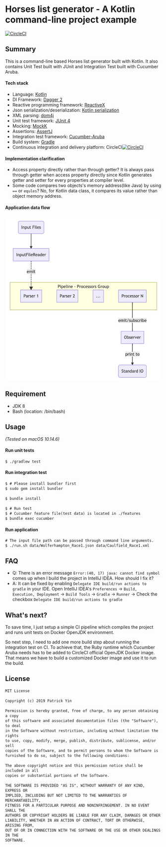 # Horses list generator - A Kotlin command-line project example

[![CircleCI](https://circleci.com/gh/patrickyin/beteasy-challenge-backend.svg?style=svg)](https://circleci.com/gh/patrickyin/beteasy-challenge-backend)

## Summary
This is a command-line based Horses list generator built with Kotlin. It also contains Unit Test built with JUnit and Integration Test built with Cucumber Aruba.

#### Tech stack
- Language: [Kotlin](https://kotlinlang.org/)
- DI Framework: [Dagger 2](https://google.github.io/dagger/)
- Reactive programming framework: [ReactiveX](http://reactivex.io/)
- Json serialization/deserialization: [Kotlin serialization](https://github.com/Kotlin/kotlinx.serialization)
- XML parsing: [dom4j](https://dom4j.github.io/)
- Unit test framework: [JUnit 4](https://junit.org/junit4/)
- Mocking: [MockK](https://github.com/mockk/mockk)
- Assertions: [AssertJ](http://joel-costigliola.github.io/assertj/)
- Integration test framework: [Cucumber-Aruba](https://github.com/cucumber/aruba/)
- Build system: [Gradle](https://gradle.org/)
- Continuous integration and delivery platform: CircleCI[![CircleCI](https://circleci.com/gh/patrickyin/beteasy-challenge-backend.svg?style=svg)](https://circleci.com/gh/patrickyin/beteasy-challenge-backend)

#### Implementation clarification
- Access property directly rather than through getter?
  It is always pass through getter when access property directly since Kotlin generates getter and setter for every properties at compiler level.
- Some code compares two objects's memory address(like Java) by using `==` or `equles`? No, for Kotlin data class, it compares its value rather than object memory address.

#### Application data flow
![Data flow](./data-flow.png)

## Requirement
- JDK 8
- Bash (location: /bin/bash)

## Usage
*(Tested on macOS 10.14.6)*

#### Run unit tests
```console
$ ./gradlew test
```

#### Run integration test
```console
$ # Please install bundler first
$ sudo gem install bundler

$ bundle install

$ # Run test
$ # Cucumber feature file(test data) is located in ./features
$ bundle exec cucumber
```

#### Run application
```console
# The input file path can be passed through command line arguments. 
$ ./run.sh data/Wolferhampton_Race1.json data/Caulfield_Race1.xml
```

## FAQ
- Q: There is an error message `Error:(40, 17) java: cannot find symbol` comes up when I build the project in IntelliJ IDEA. How should I fix it?
- A: It can be fixed by enabling `Delegate IDE build/run actions to gradle` in your IDE. Open IntelliJ IDEA's `Preferences` -> `Build, Execution, Deployment` -> `Build Tools` -> `Gradle` -> `Runner` -> Check the checkbox `Delegate IDE build/run actions to gradle`



## What's next?
To save time, I just setup a simple CI pipeline which compiles the project and runs unit tests on Docker OpenJDK environment.

So next step, I need to add one more build step about running the integration test on CI. To achieve that, the Ruby runtime which Cucumber Aruba needs has to be added to CircleCI official OpenJDK Docker image. That means we have to build a customized Docker image and use it to run the build.

## License
```
MIT License

Copyright (c) 2019 Patrick Yin

Permission is hereby granted, free of charge, to any person obtaining a copy
of this software and associated documentation files (the "Software"), to deal
in the Software without restriction, including without limitation the rights
to use, copy, modify, merge, publish, distribute, sublicense, and/or sell
copies of the Software, and to permit persons to whom the Software is
furnished to do so, subject to the following conditions:

The above copyright notice and this permission notice shall be included in all
copies or substantial portions of the Software.

THE SOFTWARE IS PROVIDED "AS IS", WITHOUT WARRANTY OF ANY KIND, EXPRESS OR
IMPLIED, INCLUDING BUT NOT LIMITED TO THE WARRANTIES OF MERCHANTABILITY,
FITNESS FOR A PARTICULAR PURPOSE AND NONINFRINGEMENT. IN NO EVENT SHALL THE
AUTHORS OR COPYRIGHT HOLDERS BE LIABLE FOR ANY CLAIM, DAMAGES OR OTHER
LIABILITY, WHETHER IN AN ACTION OF CONTRACT, TORT OR OTHERWISE, ARISING FROM,
OUT OF OR IN CONNECTION WITH THE SOFTWARE OR THE USE OR OTHER DEALINGS IN THE
SOFTWARE.
```
